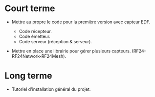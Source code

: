 # Court terme

* Mettre au propre le code pour la première version avec capteur EDF.
	* Code récepteur.
	* Code émetteur.
	* Code serveur (réception & serveur).

* Mettre en place une librairie pour gérer plusieurs capteurs. (RF24-RF24Network-RF24Mesh).

# Long terme

* Tutoriel d'installation général du projet.
